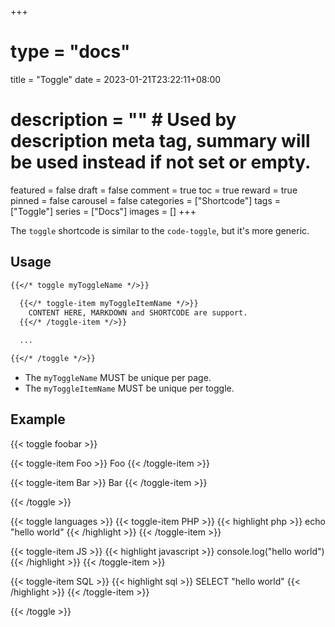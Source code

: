 +++
# type = "docs"
title = "Toggle"
date = 2023-01-21T23:22:11+08:00
# description = "" # Used by description meta tag, summary will be used instead if not set or empty.
featured = false
draft = false
comment = true
toc = true
reward = true
pinned = false
carousel = false
categories = ["Shortcode"]
tags = ["Toggle"]
series = ["Docs"]
images = []
+++

The `toggle` shortcode is similar to the `code-toggle`, but it's more generic.

<!--more-->

## Usage

```markdown
{{</* toggle myToggleName */>}}
  
  {{</* toggle-item myToggleItemName */>}}
    CONTENT HERE, MARKDOWN and SHORTCODE are support.
  {{</* /toggle-item */>}}

  ...

{{</* /toggle */>}}
```

- The `myToggleName` MUST be unique per page.
- The `myToggleItemName` MUST be unique per toggle.

## Example

{{< toggle foobar >}}

  {{< toggle-item Foo >}}
    Foo
  {{< /toggle-item >}}

  {{< toggle-item Bar >}}
    Bar
  {{< /toggle-item >}}

{{< /toggle >}}


{{< toggle languages >}}
  {{< toggle-item PHP >}}
    {{< highlight php >}}
    echo "hello world"
    {{< /highlight >}}
  {{< /toggle-item >}}

  {{< toggle-item JS >}}
    {{< highlight javascript >}}
    console.log("hello world")
    {{< /highlight >}}
  {{< /toggle-item >}}

  {{< toggle-item SQL >}}
    {{< highlight sql >}}
    SELECT "hello world"
    {{< /highlight >}}
  {{< /toggle-item >}}

{{< /toggle >}}
